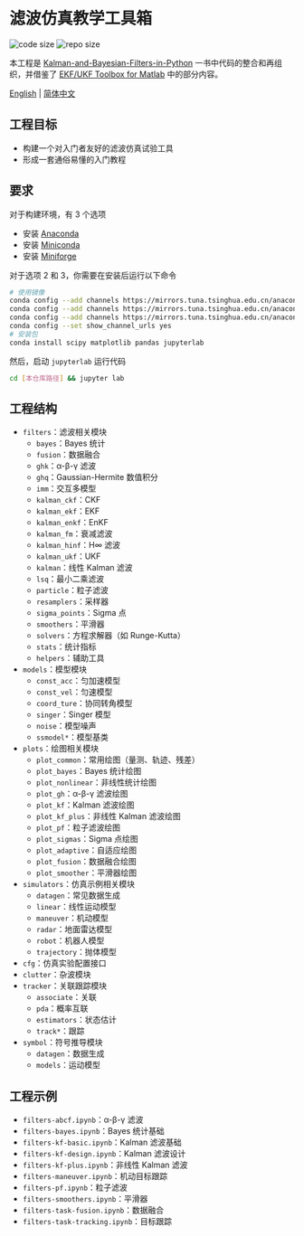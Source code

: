 # 滤波仿真教学工具箱

![code size](https://img.shields.io/github/languages/code-size/ivaquero/book-filters.svg)
![repo size](https://img.shields.io/github/repo-size/ivaquero/book-filters.svg)

本工程是 [Kalman-and-Bayesian-Filters-in-Python](https://github.com/rlabbe/Kalman-and-Bayesian-Filters-in-Python) 一书中代码的整合和再组织，并借鉴了 [EKF/UKF Toolbox for Matlab](https://github.com/EEA-sensors/ekfukf) 中的部分内容。

<p align="left">
<a href="README.md">English</a> |
<a href="README-CN.md">简体中文</a>
</p>

## 工程目标

- 构建一个对入门者友好的滤波仿真试验工具
- 形成一套通俗易懂的入门教程

## 要求

对于构建环境，有 3 个选项

- 安装 [Anaconda](https://mirrors.tuna.tsinghua.edu.cn/anaconda/archive/)
- 安装 [Miniconda](https://mirrors.tuna.tsinghua.edu.cn/anaconda/miniconda/)
- 安装 [Miniforge](https://mirrors.tuna.tsinghua.edu.cn/github-release/conda-forge/miniforge/LatestRelease/)

对于选项 2 和 3，你需要在安装后运行以下命令

```bash
# 使用镜像
conda config --add channels https://mirrors.tuna.tsinghua.edu.cn/anaconda/cloud/msys2/
conda config --add channels https://mirrors.tuna.tsinghua.edu.cn/anaconda/cloud/conda-forge/
conda config --add channels https://mirrors.tuna.tsinghua.edu.cn/anaconda/pkgs/free/
conda config --set show_channel_urls yes
# 安装包
conda install scipy matplotlib pandas jupyterlab
```

然后，启动 `jupyterlab` 运行代码

```bash
cd [本仓库路径] && jupyter lab
```

## 工程结构

- `filters`：滤波相关模块
  - `bayes`：Bayes 统计
  - `fusion`：数据融合
  - `ghk`：α-β-γ 滤波
  - `ghq`：Gaussian-Hermite 数值积分
  - `imm`：交互多模型
  - `kalman_ckf`：CKF
  - `kalman_ekf`：EKF
  - `kalman_enkf`：EnKF
  - `kalman_fm`：衰减滤波
  - `kalman_hinf`：H∞ 滤波
  - `kalman_ukf`：UKF
  - `kalman`：线性 Kalman 滤波
  - `lsq`：最小二乘滤波
  - `particle`：粒子滤波
  - `resamplers`：采样器
  - `sigma_points`：Sigma 点
  - `smoothers`：平滑器
  - `solvers`：方程求解器（如 Runge-Kutta）
  - `stats`：统计指标
  - `helpers`：辅助工具
- `models`：模型模块
  - `const_acc`：匀加速模型
  - `const_vel`：匀速模型
  - `coord_ture`：协同转角模型
  - `singer`：Singer 模型
  - `noise`：模型噪声
  - `ssmodel*`：模型基类
- `plots`：绘图相关模块
  - `plot_common`：常用绘图（量测、轨迹、残差）
  - `plot_bayes`：Bayes 统计绘图
  - `plot_nonlinear`：非线性统计绘图
  - `plot_gh`：α-β-γ 滤波绘图
  - `plot_kf`：Kalman 滤波绘图
  - `plot_kf_plus`：非线性 Kalman 滤波绘图
  - `plot_pf`：粒子滤波绘图
  - `plot_sigmas`：Sigma 点绘图
  - `plot_adaptive`：自适应绘图
  - `plot_fusion`：数据融合绘图
  - `plot_smoother`：平滑器绘图
- `simulators`：仿真示例相关模块
  - `datagen`：常见数据生成
  - `linear`：线性运动模型
  - `maneuver`：机动模型
  - `radar`：地面雷达模型
  - `robot`：机器人模型
  - `trajectory`：抛体模型
- `cfg`：仿真实验配置接口
- `clutter`：杂波模块
- `tracker`：关联跟踪模块
  - `associate`：关联
  - `pda`：概率互联
  - `estimators`：状态估计
  - `track*`：跟踪
- `symbol`：符号推导模块
  - `datagen`：数据生成
  - `models`：运动模型

## 工程示例

- `filters-abcf.ipynb`：α-β-γ 滤波
- `filters-bayes.ipynb`：Bayes 统计基础
- `filters-kf-basic.ipynb`：Kalman 滤波基础
- `filters-kf-design.ipynb`：Kalman 滤波设计
- `filters-kf-plus.ipynb`：非线性 Kalman 滤波
- `filters-maneuver.ipynb`：机动目标跟踪
- `filters-pf.ipynb`：粒子滤波
- `filters-smoothers.ipynb`：平滑器
- `filters-task-fusion.ipynb`：数据融合
- `filters-task-tracking.ipynb`：目标跟踪

